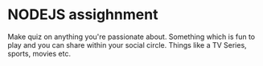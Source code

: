 # NODEJS assighnment
Make quiz on anything you're passionate about. Something which is fun to play and you can share within your social circle. Things like a TV Series, sports, movies etc.